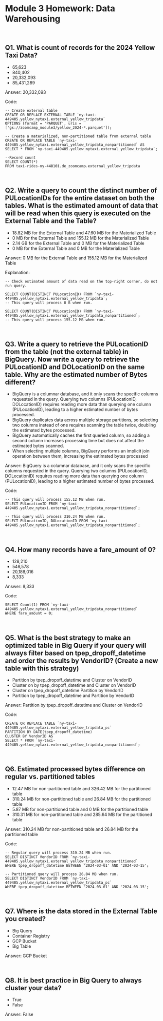 # Module 3 Homework: Data Warehousing

<br>

## Q1. What is count of records for the 2024 Yellow Taxi Data?

* 65,623
* 840,402
* 20,332,093
* 85,431,289


Answer: 20,332,093

Code:
   
    -- Create external table
    CREATE OR REPLACE EXTERNAL TABLE `ny-taxi-449405.yellow_nytaxi.external_yellow_tripdata`
    OPTIONS (format = 'PARQUET', uris = ['gs://zoomcamp_module3/yellow_2024-*.parquet']);

    -- Create a materialized, non-partitioned table from external table
    CREATE OR REPLACE TABLE `ny-taxi-449405.yellow_nytaxi.external_yellow_tripdata_nonpartitioned` AS
    SELECT * FROM `ny-taxi-449405.yellow_nytaxi.external_yellow_tripdata`;

    --Record count
    SELECT COUNT(*)
    FROM taxi-rides-ny-448101.de_zoomcamp.external_yellow_tripdata


<br>

## Q2. Write a query to count the distinct number of PULocationIDs for the entire dataset on both the tables. What is the estimated amount of data that will be read when this query is executed on the External Table and the Table?


* 18.82 MB for the External Table and 47.60 MB for the Materialized Table
* 0 MB for the External Table and 155.12 MB for the Materialized Table
* 2.14 GB for the External Table and 0 MB for the Materialized Table
* 0 MB for the External Table and 0 MB for the Materialized Table



Answer: 0 MB for the External Table and 155.12 MB for the Materialized Table

Explanation: 

    -- Check estimated amount of data read on the top-right corner, do not run query.

    SELECT COUNT(DISTINCT PULocationID) FROM `ny-taxi-449405.yellow_nytaxi.external_yellow_tripdata`;
    -- This query will process 0 B when run.

    SELECT COUNT(DISTINCT PULocationID) FROM `ny-taxi-449405.yellow_nytaxi.external_yellow_tripdata_nonpartitioned`;
    -- This query will process 155.12 MB when run.

<br>

## Q3. Write a query to retrieve the PULocationID from the table (not the external table) in BigQuery. Now write a query to retrieve the PULocationID and DOLocationID on the same table. Why are the estimated number of Bytes different?


* BigQuery is a columnar database, and it only scans the specific columns requested in the query. Querying two columns (PULocationID, DOLocationID) requires reading more data than querying one column (PULocationID), leading to a higher estimated number of bytes processed.
* BigQuery duplicates data across multiple storage partitions, so selecting two columns instead of one requires scanning the table twice, doubling the estimated bytes processed.
* BigQuery automatically caches the first queried column, so adding a second column increases processing time but does not affect the estimated bytes scanned.
* When selecting multiple columns, BigQuery performs an implicit join operation between them, increasing the estimated bytes processed


Answer: BigQuery is a columnar database, and it only scans the specific columns requested in the query. Querying two columns (PULocationID, DOLocationID) requires reading more data than querying one column (PULocationID), leading to a higher estimated number of bytes processed.

Code: 
    
    -- This query will process 155.12 MB when run.
    SELECT PULocationID FROM `ny-taxi-449405.yellow_nytaxi.external_yellow_tripdata_nonpartitioned`;

    -- This query will process 310.24 MB when run.
    SELECT PULocationID, DOLocationID FROM `ny-taxi-449405.yellow_nytaxi.external_yellow_tripdata_nonpartitioned`;

<br>

## Q4. How many records have a fare_amount of 0?


* 128,210
* 546,578
* 20,188,016
* 8,333

Answer: 8,333

Code: 

    SELECT Count(1) FROM `ny-taxi-449405.yellow_nytaxi.external_yellow_tripdata_nonpartitioned`
    WHERE fare_amount = 0;

<br>

## Q5. What is the best strategy to make an optimized table in Big Query if your query will always filter based on tpep_dropoff_datetime and order the results by VendorID? (Create a new table with this strategy)

* Partition by tpep_dropoff_datetime and Cluster on VendorID
* Cluster on by tpep_dropoff_datetime and Cluster on VendorID
* Cluster on tpep_dropoff_datetime Partition by VendorID
* Partition by tpep_dropoff_datetime and Partition by VendorID

Answer: Partition by tpep_dropoff_datetime and Cluster on VendorID

Code: 

    CREATE OR REPLACE TABLE `ny-taxi-449405.yellow_nytaxi.external_yellow_tripdata_pc`
    PARTITION BY DATE(tpep_dropoff_datetime)
    CLUSTER BY VendorID AS
    SELECT * FROM `ny-taxi-449405.yellow_nytaxi.external_yellow_tripdata_nonpartitioned`;


<br>

## Q6. Estimated processed bytes difference on regular vs. partitioned tables


* 12.47 MB for non-partitioned table and 326.42 MB for the partitioned table
* 310.24 MB for non-partitioned table and 26.84 MB for the partitioned table
* 5.87 MB for non-partitioned table and 0 MB for the partitioned table
* 310.31 MB for non-partitioned table and 285.64 MB for the partitioned table


Answer: 310.24 MB for non-partitioned table and 26.84 MB for the partitioned table

Code: 

    -- Regular query will process 310.24 MB when run.
    SELECT DISTINCT VendorID FROM `ny-taxi-449405.yellow_nytaxi.external_yellow_tripdata_nonpartitioned` 
    WHERE tpep_dropoff_datetime BETWEEN '2024-03-01' AND '2024-03-15';

    -- Partitioned query will process 26.84 MB when run.
    SELECT DISTINCT VendorID FROM `ny-taxi-449405.yellow_nytaxi.external_yellow_tripdata_pc` 
    WHERE tpep_dropoff_datetime BETWEEN '2024-03-01' AND '2024-03-15';


<br>

## Q7. Where is the data stored in the External Table you created?

* Big Query
* Container Registry
* GCP Bucket
* Big Table

Answer: GCP Bucket

<br>

## Q8. It is best practice in Big Query to always cluster your data?

* True
* False

Answer: False